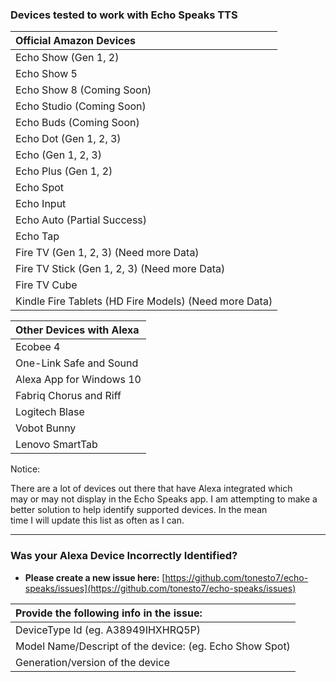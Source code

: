 ### <h3 class="doc-head">Devices tested to work with Echo Speaks TTS</h3>

| **Official Amazon Devices**                           |
| :---------------------------------------------------- |
| Echo Show (Gen 1, 2)                                  |
| Echo Show 5                                           |
| Echo Show 8 (Coming Soon)                             |
| Echo Studio (Coming Soon)                             |
| Echo Buds (Coming Soon)                               |
| Echo Dot (Gen 1, 2, 3)                                |
| Echo (Gen 1, 2, 3)                                    |
| Echo Plus (Gen 1, 2)                                  |
| Echo Spot                                             |
| Echo Input                                            |
| Echo Auto (Partial Success)                           |
| Echo Tap                                              |
| Fire TV (Gen 1, 2, 3) (Need more Data)                |
| Fire TV Stick (Gen 1, 2, 3) (Need more Data)          |
| Fire TV Cube                                          |
| Kindle Fire Tablets (HD Fire Models) (Need more Data) |

| **Other Devices with Alexa** |
| :--------------------------- |
| Ecobee 4                     |
| One-Link Safe and Sound      |
| Alexa App for Windows 10     |
| Fabriq Chorus and Riff       |
| Logitech Blase               |
| Vobot Bunny                  |
| Lenovo SmartTab              |

<p class="red">Notice:</p>
  There are a lot of devices out there that have Alexa integrated which may or may not display in the Echo Speaks app.
  I am attempting to make a better solution to help identify supported devices.
  In the mean time I will update this list as often as I can.

---

### <h3 class="doc-head">Was your Alexa Device Incorrectly Identified?</h3>

- **Please create a new issue here:** [https://github.com/tonesto7/echo-speaks/issues](https://github.com/tonesto7/echo-speaks/issues)

| **Provide the following info in the issue:**            |
| :------------------------------------------------------ |
| DeviceType Id (eg. A38949IHXHRQ5P)                      |
| Model Name/Descript of the device: (eg. Echo Show Spot) |
| Generation/version of the device                        |
